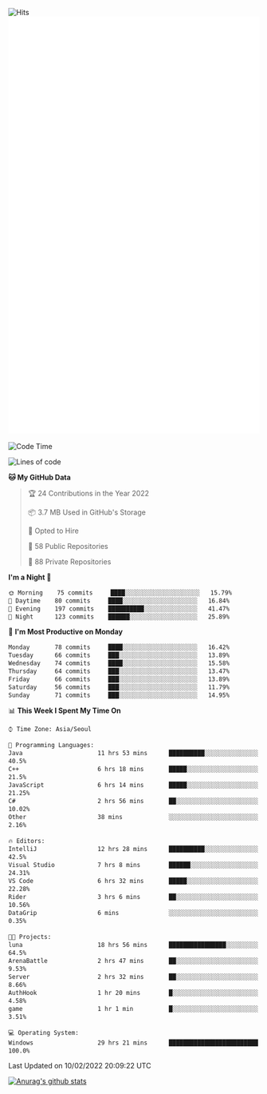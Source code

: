 ![Hits](https://hits.seeyoufarm.com/api/count/incr/badge.svg?url=https%3A%2F%2Fgithub.com%2Fkokose1234&count_bg=%2379C83D&title_bg=%23555555&icon=apple.svg&icon_color=%23E7E7E7&title=hits&edge_flat=false)
<br/>
![Metrics](https://github.com/kokose1234/kokose1234/blob/main/github-metrics.svg)

<!--START_SECTION:waka-->
![Code Time](http://img.shields.io/badge/Code%20Time-461%20hrs%2059%20mins-blue)

![Lines of code](https://img.shields.io/badge/From%20Hello%20World%20I%27ve%20Written-8%20Million%20lines%20of%20code-blue)

**🐱 My GitHub Data** 

> 🏆 24 Contributions in the Year 2022
 > 
> 📦 3.7 MB Used in GitHub's Storage 
 > 
> 💼 Opted to Hire
 > 
> 📜 58 Public Repositories 
 > 
> 🔑 88 Private Repositories  
 > 
**I'm a Night 🦉** 

```text
🌞 Morning    75 commits     ████░░░░░░░░░░░░░░░░░░░░░   15.79% 
🌆 Daytime    80 commits     ████░░░░░░░░░░░░░░░░░░░░░   16.84% 
🌃 Evening    197 commits    ██████████░░░░░░░░░░░░░░░   41.47% 
🌙 Night      123 commits    ██████░░░░░░░░░░░░░░░░░░░   25.89%

```
📅 **I'm Most Productive on Monday** 

```text
Monday       78 commits     ████░░░░░░░░░░░░░░░░░░░░░   16.42% 
Tuesday      66 commits     ███░░░░░░░░░░░░░░░░░░░░░░   13.89% 
Wednesday    74 commits     ████░░░░░░░░░░░░░░░░░░░░░   15.58% 
Thursday     64 commits     ███░░░░░░░░░░░░░░░░░░░░░░   13.47% 
Friday       66 commits     ███░░░░░░░░░░░░░░░░░░░░░░   13.89% 
Saturday     56 commits     ███░░░░░░░░░░░░░░░░░░░░░░   11.79% 
Sunday       71 commits     ███░░░░░░░░░░░░░░░░░░░░░░   14.95%

```


📊 **This Week I Spent My Time On** 

```text
⌚︎ Time Zone: Asia/Seoul

💬 Programming Languages: 
Java                     11 hrs 53 mins      ██████████░░░░░░░░░░░░░░░   40.5% 
C++                      6 hrs 18 mins       █████░░░░░░░░░░░░░░░░░░░░   21.5% 
JavaScript               6 hrs 14 mins       █████░░░░░░░░░░░░░░░░░░░░   21.25% 
C#                       2 hrs 56 mins       ██░░░░░░░░░░░░░░░░░░░░░░░   10.02% 
Other                    38 mins             ░░░░░░░░░░░░░░░░░░░░░░░░░   2.16%

🔥 Editors: 
IntelliJ                 12 hrs 28 mins      ██████████░░░░░░░░░░░░░░░   42.5% 
Visual Studio            7 hrs 8 mins        ██████░░░░░░░░░░░░░░░░░░░   24.31% 
VS Code                  6 hrs 32 mins       █████░░░░░░░░░░░░░░░░░░░░   22.28% 
Rider                    3 hrs 6 mins        ██░░░░░░░░░░░░░░░░░░░░░░░   10.56% 
DataGrip                 6 mins              ░░░░░░░░░░░░░░░░░░░░░░░░░   0.35%

🐱‍💻 Projects: 
luna                     18 hrs 56 mins      ████████████████░░░░░░░░░   64.5% 
ArenaBattle              2 hrs 47 mins       ██░░░░░░░░░░░░░░░░░░░░░░░   9.53% 
Server                   2 hrs 32 mins       ██░░░░░░░░░░░░░░░░░░░░░░░   8.66% 
AuthHook                 1 hr 20 mins        █░░░░░░░░░░░░░░░░░░░░░░░░   4.58% 
game                     1 hr 1 min          █░░░░░░░░░░░░░░░░░░░░░░░░   3.51%

💻 Operating System: 
Windows                  29 hrs 21 mins      █████████████████████████   100.0%

```


 Last Updated on 10/02/2022 20:09:22 UTC
<!--END_SECTION:waka-->

[![Anurag's github stats](https://github-readme-stats.vercel.app/api?username=kokose1234&theme=dracula)](https://github.com/anuraghazra/github-readme-stats)



	
